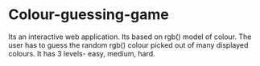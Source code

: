 # Colour-guessing-game
Its an interactive web application. Its based on rgb() model of colour. The user has to guess the random rgb() colour picked out of many displayed colours. It has 3 levels- easy, medium, hard.
